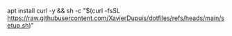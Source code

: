apt install curl -y && sh -c "$(curl -fsSL https://raw.githubusercontent.com/XavierDupuis/dotfiles/refs/heads/main/setup.sh)"